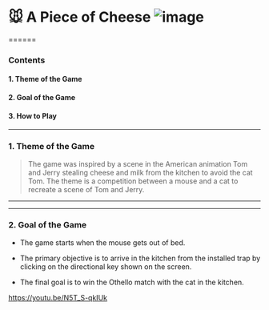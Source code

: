 # 🐭 A Piece of Cheese ![image](https://user-images.githubusercontent.com/48724199/101284740-db0d6b80-3824-11eb-85ec-81e6d8864012.png)

======

### Contents

  #### 1. Theme of the Game

  #### 2. Goal of the Game

  #### 3. How to Play


----
### 1. Theme of the Game

> The game was inspired by a scene in the American animation Tom and Jerry stealing cheese and milk from the kitchen to avoid the cat Tom.
> The theme is a competition between a mouse and a cat to recreate a scene of Tom and Jerry.
>

----
----



### 2. Goal of the Game

* The game starts when the mouse gets out of bed.

* The primary objective is to arrive in the kitchen from the installed trap by clicking on the directional key shown on the screen.

* The final goal is to win the Othello match with the cat in the kitchen.

https://youtu.be/N5T_S-qkIUk
